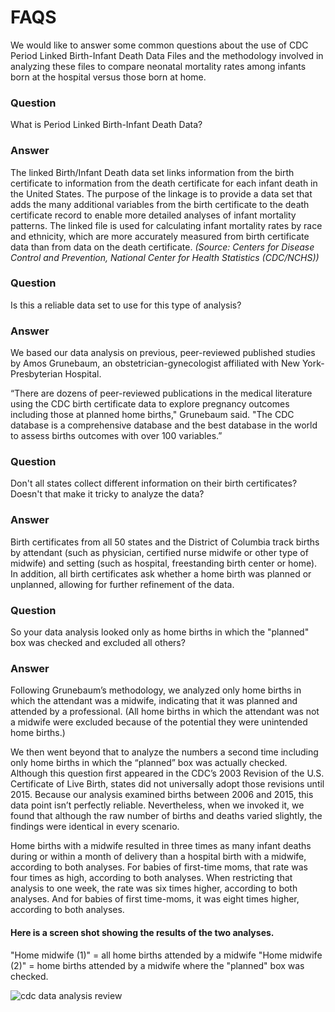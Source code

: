 # FAQS

We would like to answer some common questions about the use of CDC Period Linked Birth-Infant Death Data Files and the methodology involved in analyzing these files to compare neonatal mortality rates among infants born at the hospital versus those born at home.

### Question
What is Period Linked Birth-Infant Death Data?

### Answer
The linked Birth/Infant Death data set links information from the birth certificate to information from the death certificate for each infant death in the United States. The purpose of the linkage is to provide a data set that adds the many additional variables from the birth certificate to the death certificate record to enable more detailed analyses of infant mortality patterns. The linked file is used for calculating infant mortality rates by race and ethnicity, which are more accurately measured from birth certificate data than from data on the death certificate. *(Source: Centers for Disease Control and Prevention, National Center for Health Statistics (CDC/NCHS))*

### Question
Is this a reliable data set to use for this type of analysis?

### Answer
We based our data analysis on previous, peer-reviewed published studies by Amos Grunebaum, an obstetrician-gynecologist affiliated with New York-Presbyterian Hospital. 

“There are dozens of peer-reviewed publications in the medical literature using the CDC birth certificate data to explore pregnancy outcomes including those at planned home births," Grunebaum said. "The CDC database is a comprehensive database and the best database in the world to assess births outcomes with over 100 variables.”

### Question
Don't all states collect different information on their birth certificates? Doesn't that make it tricky to analyze the data?

### Answer
Birth certificates from all 50 states and the District of Columbia track births by attendant (such as physician, certified nurse midwife or other type of midwife) and setting (such as hospital, freestanding birth center or home). In addition, all birth certificates ask whether a home birth was planned or unplanned, allowing for further refinement of the data. 

### Question
So your data analysis looked only as home births in which the "planned" box was checked and excluded all others?

### Answer
Following Grunebaum’s methodology, we analyzed only home births in which the attendant was a midwife, indicating that it was planned and attended by a professional. (All home births in which the attendant was not a midwife were excluded because of the potential they were unintended home births.) 

We then went beyond that to analyze the numbers a second time including only home births in which the “planned” box was actually checked.  Although this question first appeared in the CDC’s 2003 Revision of the U.S. Certificate of Live Birth, states did not universally adopt those revisions until 2015. Because our analysis examined births between 2006 and 2015, this data point isn’t perfectly reliable. Nevertheless, when we invoked it, we found that although the raw number of births and deaths varied slightly, the findings were identical in every scenario.

Home births with a midwife resulted in three times as many infant deaths during or within a month of delivery than a hospital birth with a midwife, according to both analyses. For babies of first-time moms, that rate was four times as high, according to both analyses. When restricting that analysis to one week, the rate was six times higher, according to both analyses. And for babies of first time-moms, it was eight times higher, according to both analyses. 

#### Here is a screen shot showing the results of the two analyses.
"Home midwife (1)" = all home births attended by a midwife
"Home midwife (2)" = home births attended by a midwife where the "planned" box was checked.

![cdc data analysis review](https://user-images.githubusercontent.com/13999863/50015886-b237a000-ff95-11e8-9132-424f445bd0b8.JPG)



